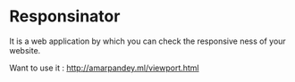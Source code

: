 # Responsinator
It is a web application by which you can check the responsive ness of your website.

Want to use it : http://amarpandey.ml/viewport.html
